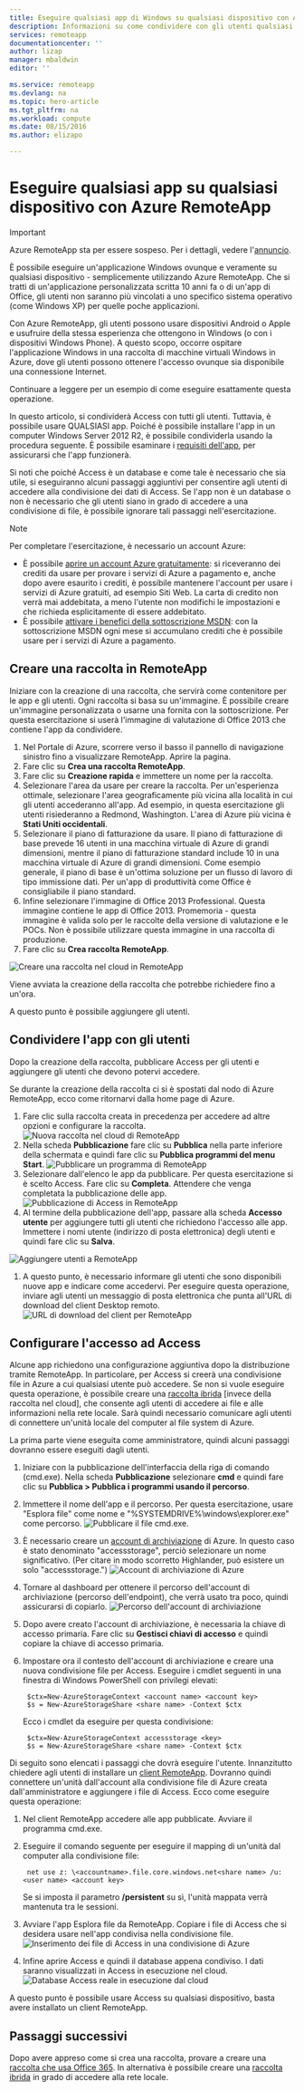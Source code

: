 ```yaml
---
title: Eseguire qualsiasi app di Windows su qualsiasi dispositivo con Azure RemoteApp | Microsoft Docs
description: Informazioni su come condividere con gli utenti qualsiasi applicazione Windows tramite Azure RemoteApp.
services: remoteapp
documentationcenter: ''
author: lizap
manager: mbaldwin
editor: ''

ms.service: remoteapp
ms.devlang: na
ms.topic: hero-article
ms.tgt_pltfrm: na
ms.workload: compute
ms.date: 08/15/2016
ms.author: elizapo

---
```

# Eseguire qualsiasi app su qualsiasi dispositivo con Azure RemoteApp
> [!IMPORTANT]
> Azure RemoteApp sta per essere sospeso. Per i dettagli, vedere l'[annuncio](https://go.microsoft.com/fwlink/?linkid=821148).
> 
> 

È possibile eseguire un'applicazione Windows ovunque e veramente su qualsiasi dispositivo - semplicemente utilizzando Azure RemoteApp. Che si tratti di un'applicazione personalizzata scritta 10 anni fa o di un'app di Office, gli utenti non saranno più vincolati a uno specifico sistema operativo (come Windows XP) per quelle poche applicazioni.

Con Azure RemoteApp, gli utenti possono usare dispositivi Android o Apple e usufruire della stessa esperienza che ottengono in Windows (o con i dispositivi Windows Phone). A questo scopo, occorre ospitare l'applicazione Windows in una raccolta di macchine virtuali Windows in Azure, dove gli utenti possono ottenere l'accesso ovunque sia disponibile una connessione Internet.

Continuare a leggere per un esempio di come eseguire esattamente questa operazione.

In questo articolo, si condividerà Access con tutti gli utenti. Tuttavia, è possibile usare QUALSIASI app. Poiché è possibile installare l'app in un computer Windows Server 2012 R2, è possibile condividerla usando la procedura seguente. È possibile esaminare i [requisiti dell'app](remoteapp-appreqs.md), per assicurarsi che l'app funzionerà.

Si noti che poiché Access è un database e come tale è necessario che sia utile, si eseguiranno alcuni passaggi aggiuntivi per consentire agli utenti di accedere alla condivisione dei dati di Access. Se l'app non è un database o non è necessario che gli utenti siano in grado di accedere a una condivisione di file, è possibile ignorare tali passaggi nell'esercitazione.

> [!NOTE]
> <a name="note"></a>Per completare l'esercitazione, è necessario un account Azure:
> 
> * È possibile [aprire un account Azure gratuitamente](https://azure.microsoft.com/free/?WT.mc_id=A261C142F): si riceveranno dei crediti da usare per provare i servizi di Azure a pagamento e, anche dopo avere esaurito i crediti, è possibile mantenere l'account per usare i servizi di Azure gratuiti, ad esempio Siti Web. La carta di credito non verrà mai addebitata, a meno l'utente non modifichi le impostazioni e che richieda esplicitamente di essere addebitato.
> * È possibile [attivare i benefici della sottoscrizione MSDN](https://azure.microsoft.com/pricing/member-offers/msdn-benefits-details/?WT.mc_id=A261C142F): con la sottoscrizione MSDN ogni mese si accumulano crediti che è possibile usare per i servizi di Azure a pagamento.
> 
> 

## Creare una raccolta in RemoteApp
Iniziare con la creazione di una raccolta, che servirà come contenitore per le app e gli utenti. Ogni raccolta si basa su un'immagine. È possibile creare un'immagine personalizzata o usarne una fornita con la sottoscrizione. Per questa esercitazione si userà l'immagine di valutazione di Office 2013 che contiene l'app da condividere.

1. Nel Portale di Azure, scorrere verso il basso il pannello di navigazione sinistro fino a visualizzare RemoteApp. Aprire la pagina.
2. Fare clic su **Crea una raccolta RemoteApp**.
3. Fare clic su **Creazione rapida** e immettere un nome per la raccolta.
4. Selezionare l'area da usare per creare la raccolta. Per un'esperienza ottimale, selezionare l'area geograficamente più vicina alla località in cui gli utenti accederanno all'app. Ad esempio, in questa esercitazione gli utenti risiederanno a Redmond, Washington. L'area di Azure più vicina è **Stati Uniti occidentali**.
5. Selezionare il piano di fatturazione da usare. Il piano di fatturazione di base prevede 16 utenti in una macchina virtuale di Azure di grandi dimensioni, mentre il piano di fatturazione standard include 10 in una macchina virtuale di Azure di grandi dimensioni. Come esempio generale, il piano di base è un'ottima soluzione per un flusso di lavoro di tipo immissione dati. Per un'app di produttività come Office è consigliabile il piano standard.
6. Infine selezionare l'immagine di Office 2013 Professional. Questa immagine contiene le app di Office 2013. Promemoria - questa immagine è valida solo per le raccolte della versione di valutazione e le POCs. Non è possibile utilizzare questa immagine in una raccolta di produzione.
7. Fare clic su **Crea raccolta RemoteApp**.

![Creare una raccolta nel cloud in RemoteApp](./media/remoteapp-anyapp/ra-anyappcreatecollection.png)

Viene avviata la creazione della raccolta che potrebbe richiedere fino a un'ora.

A questo punto è possibile aggiungere gli utenti.

## Condividere l'app con gli utenti
Dopo la creazione della raccolta, pubblicare Access per gli utenti e aggiungere gli utenti che devono potervi accedere.

Se durante la creazione della raccolta ci si è spostati dal nodo di Azure RemoteApp, ecco come ritornarvi dalla home page di Azure.

1. Fare clic sulla raccolta creata in precedenza per accedere ad altre opzioni e configurare la raccolta.
   ![Nuova raccolta nel cloud di RemoteApp](./media/remoteapp-anyapp/ra-anyappcollection.png)
2. Nella scheda **Pubblicazione** fare clic su **Pubblica** nella parte inferiore della schermata e quindi fare clic su **Pubblica programmi del menu Start**.
   ![Pubblicare un programma di RemoteApp](./media/remoteapp-anyapp/ra-anyapppublish.png)
3. Selezionare dall'elenco le app da pubblicare. Per questa esercitazione si è scelto Access. Fare clic su **Completa**. Attendere che venga completata la pubblicazione delle app.
   ![Pubblicazione di Access in RemoteApp](./media/remoteapp-anyapp/ra-anyapppublishaccess.png)
4. Al termine della pubblicazione dell'app, passare alla scheda **Accesso utente** per aggiungere tutti gli utenti che richiedono l'accesso alle app. Immettere i nomi utente (indirizzo di posta elettronica) degli utenti e quindi fare clic su **Salva**.

![Aggiungere utenti a RemoteApp](./media/remoteapp-anyapp/ra-anyappaddusers.png)

1. A questo punto, è necessario informare gli utenti che sono disponibili nuove app e indicare come accedervi. Per eseguire questa operazione, inviare agli utenti un messaggio di posta elettronica che punta all'URL di download del client Desktop remoto.
   ![URL di download del client per RemoteApp](./media/remoteapp-anyapp/ra-anyappurl.png)

## Configurare l'accesso ad Access
Alcune app richiedono una configurazione aggiuntiva dopo la distribuzione tramite RemoteApp. In particolare, per Access si creerà una condivisione file in Azure a cui qualsiasi utente può accedere. Se non si vuole eseguire questa operazione, è possibile creare una [raccolta ibrida](remoteapp-create-hybrid-deployment.md) [invece della raccolta nel cloud], che consente agli utenti di accedere ai file e alle informazioni nella rete locale. Sarà quindi necessario comunicare agli utenti di connettere un'unità locale del computer al file system di Azure.

La prima parte viene eseguita come amministratore, quindi alcuni passaggi dovranno essere eseguiti dagli utenti.

1. Iniziare con la pubblicazione dell'interfaccia della riga di comando (cmd.exe). Nella scheda **Pubblicazione** selezionare **cmd** e quindi fare clic su **Pubblica > Pubblica i programmi usando il percorso**.
2. Immettere il nome dell'app e il percorso. Per questa esercitazione, usare "Esplora file" come nome e "%SYSTEMDRIVE%\\windows\\explorer.exe" come percorso.
   ![Pubblicare il file cmd.exe.](./media/remoteapp-anyapp/ra-publishcmd.png)
3. È necessario creare un [account di archiviazione](../storage/storage-create-storage-account.md) di Azure. In questo caso è stato denominato "accessstorage", perciò selezionare un nome significativo. (Per citare in modo scorretto Highlander, può esistere un solo "accessstorage.")
   ![Account di archiviazione di Azure](./media/remoteapp-anyapp/ra-anyappazurestorage.png)
4. Tornare al dashboard per ottenere il percorso dell'account di archiviazione (percorso dell'endpoint), che verrà usato tra poco, quindi assicurarsi di copiarlo.
   ![Percorso dell'account di archiviazione](./media/remoteapp-anyapp/ra-anyappstoragelocation.png)
5. Dopo avere creato l'account di archiviazione, è necessaria la chiave di accesso primaria. Fare clic su **Gestisci chiavi di accesso** e quindi copiare la chiave di accesso primaria.
6. Impostare ora il contesto dell'account di archiviazione e creare una nuova condivisione file per Access. Eseguire i cmdlet seguenti in una finestra di Windows PowerShell con privilegi elevati:
   
        $ctx=New-AzureStorageContext <account name> <account key>
        $s = New-AzureStorageShare <share name> -Context $ctx
   
    Ecco i cmdlet da eseguire per questa condivisione:
   
        $ctx=New-AzureStorageContext accessstorage <key>
        $s = New-AzureStorageShare <share name> -Context $ctx

Di seguito sono elencati i passaggi che dovrà eseguire l'utente. Innanzitutto chiedere agli utenti di installare un [client RemoteApp](remoteapp-clients.md). Dovranno quindi connettere un'unità dall'account alla condivisione file di Azure creata dall'amministratore e aggiungere i file di Access. Ecco come eseguire questa operazione:

1. Nel client RemoteApp accedere alle app pubblicate. Avviare il programma cmd.exe.
2. Eseguire il comando seguente per eseguire il mapping di un'unità dal computer alla condivisione file:
   
        net use z: \<accountname>.file.core.windows.net<share name> /u:<user name> <account key>
   
    Se si imposta il parametro **/persistent** su sì, l'unità mappata verrà mantenuta tra le sessioni.
3. Avviare l'app Esplora file da RemoteApp. Copiare i file di Access che si desidera usare nell'app condivisa nella condivisione file.
   ![Inserimento dei file di Access in una condivisione di Azure](./media/remoteapp-anyapp/ra-anyappuseraccess.png)
4. Infine aprire Access e quindi il database appena condiviso. I dati saranno visualizzati in Access in esecuzione nel cloud.
   ![Database Access reale in esecuzione dal cloud](./media/remoteapp-anyapp/ra-anyapprunningaccess.png)

A questo punto è possibile usare Access su qualsiasi dispositivo, basta avere installato un client RemoteApp.

<!--Every topic should have next steps and links to the next logical set of content to keep the customer engaged-->
## Passaggi successivi
Dopo avere appreso come si crea una raccolta, provare a creare una [raccolta che usa Office 365](remoteapp-tutorial-o365anywhere.md). In alternativa è possibile creare una [raccolta ibrida](remoteapp-create-hybrid-deployment.md) in grado di accedere alla rete locale.

<!--Image references-->


<!---HONumber=AcomDC_0817_2016-->
